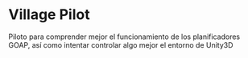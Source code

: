 # Village Pilot

Piloto para comprender mejor el funcionamiento de los planificadores GOAP, así como intentar controlar algo mejor el entorno de Unity3D